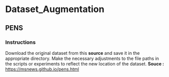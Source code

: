 # Dataset_Augmentation

## PENS
### Instructions
Download the original dataset from this **source** and save it in the appropriate directory. Make the necessary adjustments to the file paths in the scripts or experiments to reflect the new location of the dataset.
**Souce :** https://msnews.github.io/pens.html